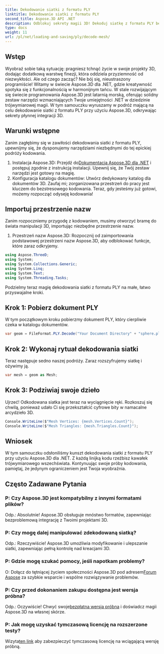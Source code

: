 ```yaml
---
title: Dekodowanie siatki z formatu PLY
linktitle: Dekodowanie siatki z formatu PLY
second_title: Aspose.3D API .NET
description: Odblokuj sekrety magii 3D! Dekoduj siatkę z formatu PLY bez wysiłku dzięki Aspose.3D dla .NET. Przenieś swoje projekty na nowy wymiar.
type: docs
weight: 11
url: /pl/net/loading-and-saving/ply/decode-mesh/
---
```

## Wstęp
Wyobraź sobie taką sytuację: pragniesz tchnąć życie w swoje projekty 3D, dodając dodatkową warstwę finezji, która oddziela przyziemność od niezwykłości. Ale od czego zacząć? Nie bój się, nieustraszony programiście! Witamy w świecie Aspose.3D dla .NET, gdzie kreatywność spotyka się z funkcjonalnością w harmonijnym tańcu.
W stale rozwijającym się świecie programowania Aspose.3D jest latarnią morską, oferując solidny zestaw narzędzi wzmacniających Twoje umiejętności .NET w dziedzinie trójwymiarowej magii. W tym samouczku wyruszamy w podróż mającą na celu dekodowanie siatki z formatu PLY przy użyciu Aspose.3D, odkrywając sekrety płynnej integracji 3D.
## Warunki wstępne
Zanim zagłębimy się w zawiłości dekodowania siatki z formatu PLY, upewnijmy się, że dysponujemy narzędziami niezbędnymi do tej epickiej podróży kodowania.
1.  Instalacja Aspose.3D: Przejdź do[Dokumentacja Aspose.3D dla .NET](https://reference.aspose.com/3d/net/) i postępuj zgodnie z instrukcją instalacji. Upewnij się, że Twój zestaw narzędzi jest gotowy na magię.
2. Konfiguracja katalogu dokumentów: Utwórz dedykowany katalog dla dokumentów 3D. Zaufaj mi; zorganizowana przestrzeń do pracy jest kluczem do bezstresowego kodowania.
Teraz, gdy jesteśmy już gotowi, możemy rozpocząć odyseję kodowania!
## Importuj przestrzenie nazw
Zanim rozpoczniemy przygodę z kodowaniem, musimy otworzyć bramę do świata manipulacji 3D, importując niezbędne przestrzenie nazw.
1. Przestrzeń nazw Aspose.3D: Rozpocznij od zaimportowania podstawowej przestrzeni nazw Aspose.3D, aby odblokować funkcje, które zaraz odkryjemy.
```csharp
using Aspose.ThreeD;
using System;
using System.Collections.Generic;
using System.Linq;
using System.Text;
using System.Threading.Tasks;
```
Podzielmy teraz magię dekodowania siatki z formatu PLY na małe, łatwo przyswajalne kroki.
## Krok 1: Pobierz dokument PLY
W tym początkowym kroku pobierzmy dokument PLY, który cierpliwie czeka w katalogu dokumentów.
```csharp
var geom = FileFormat.PLY.Decode("Your Document Directory" + "sphere.ply");
```
## Krok 2: Wykonaj rytuał dekodowania siatki
Teraz następuje sedno naszej podróży. Zaraz rozszyfrujemy siatkę i ożywimy ją.
```csharp
var mesh = geom as Mesh;
```
## Krok 3: Podziwiaj swoje dzieło
Ujrzeć! Odkodowana siatka jest teraz na wyciągnięcie ręki. Rozkoszuj się chwilą, ponieważ udało Ci się przekształcić cyfrowe bity w namacalne arcydzieło 3D.
```csharp
Console.WriteLine($"Mesh Vertices: {mesh.Vertices.Count}");
Console.WriteLine($"Mesh Triangles: {mesh.Triangles.Count}");
```
## Wniosek
W tym samouczku odsłoniliśmy kunszt dekodowania siatki z formatu PLY przy użyciu Aspose.3D dla .NET. Z każdą linijką kodu rzeźbisz kawałek trójwymiarowego wszechświata. Kontynuując swoje próby kodowania, pamiętaj, że jedynym ograniczeniem jest Twoja wyobraźnia.

## Często Zadawane Pytania
### P: Czy Aspose.3D jest kompatybilny z innymi formatami plików?
Odp.: Absolutnie! Aspose.3D obsługuje mnóstwo formatów, zapewniając bezproblemową integrację z Twoimi projektami 3D.
### P: Czy mogę dalej manipulować zdekodowaną siatką?
Odp.: Rzeczywiście! Aspose.3D umożliwia modyfikowanie i ulepszanie siatki, zapewniając pełną kontrolę nad kreacjami 3D.
### P: Gdzie mogę szukać pomocy, jeśli napotkam problemy?
 O: Dołącz do tętniącej życiem społeczności Aspose.3D pod adresem[Forum Aspose](https://forum.aspose.com/c/3d/18) za szybkie wsparcie i wspólne rozwiązywanie problemów.
### P: Czy przed dokonaniem zakupu dostępna jest wersja próbna?
Odp.: Oczywiście! Chwyć swoje[bezpłatna wersja próbna](https://releases.aspose.com/) i doświadcz magii Aspose.3D na własnej skórze.
### P: Jak mogę uzyskać tymczasową licencję na rozszerzone testy?
 Wizyta[ten link](https://purchase.aspose.com/temporary-license/) aby zabezpieczyć tymczasową licencję na wciągającą wersję próbną.